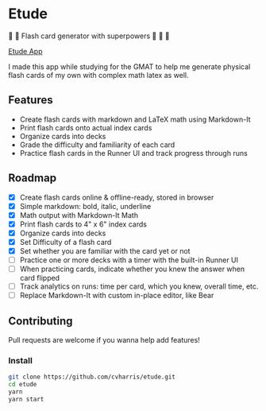 # Etude

:flashlight: :memo: Flash card generator with superpowers :muscle: :dizzy: :rocket:

[Etude App](https://cvharris.github.io/etude)

I made this app while studying for the GMAT to help me generate physical flash cards of my own with complex math latex as well.

## Features

- Create flash cards with markdown and LaTeX math using Markdown-It
- Print flash cards onto actual index cards
- Organize cards into decks
- Grade the difficulty and familiarity of each card
- Practice flash cards in the Runner UI and track progress through runs

## Roadmap

- [x] Create flash cards online & offline-ready, stored in browser
- [x] Simple markdown: bold, italic, underline
- [x] Math output with Markdown-It Math
- [x] Print flash cards to 4" x 6" index cards
- [x] Organize cards into decks
- [x] Set Difficulty of a flash card
- [x] Set whether you are familiar with the card yet or not
- [ ] Practice one or more decks with a timer with the built-in Runner UI
- [ ] When practicing cards, indicate whether you knew the answer when card flipped
- [ ] Track analytics on runs: time per card, which you knew, overall time, etc.
- [ ] Replace Markdown-It with custom in-place editor, like Bear

## Contributing

Pull requests are welcome if you wanna help add features!

### Install

```sh
git clone https://github.com/cvharris/etude.git
cd etude
yarn
yarn start
```
